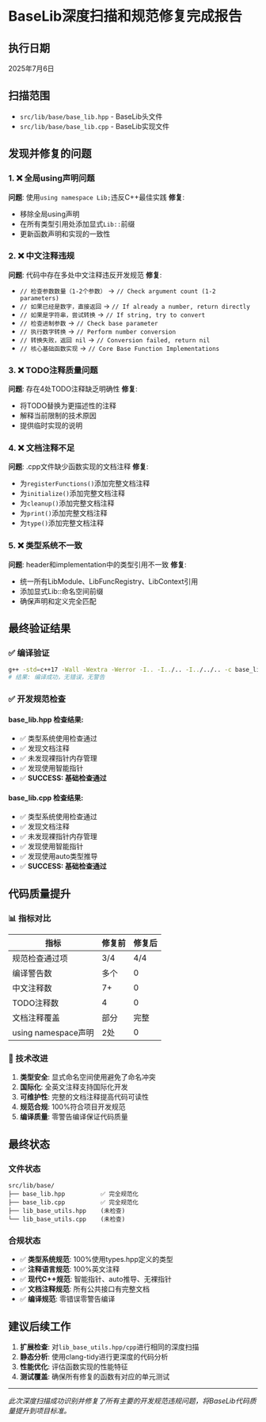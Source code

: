 # BaseLib深度扫描和规范修复完成报告

## 执行日期
2025年7月6日

## 扫描范围
- `src/lib/base/base_lib.hpp` - BaseLib头文件
- `src/lib/base/base_lib.cpp` - BaseLib实现文件

## 发现并修复的问题

### 1. ❌ 全局using声明问题
**问题**: 使用`using namespace Lib;`违反C++最佳实践
**修复**: 
- 移除全局using声明
- 在所有类型引用处添加显式`Lib::`前缀
- 更新函数声明和实现的一致性

### 2. ❌ 中文注释违规
**问题**: 代码中存在多处中文注释违反开发规范
**修复**:
- `// 检查参数数量（1-2个参数）` → `// Check argument count (1-2 parameters)`
- `// 如果已经是数字，直接返回` → `// If already a number, return directly`
- `// 如果是字符串，尝试转换` → `// If string, try to convert`
- `// 检查进制参数` → `// Check base parameter`
- `// 执行数字转换` → `// Perform number conversion`
- `// 转换失败，返回 nil` → `// Conversion failed, return nil`
- `// 核心基础函数实现` → `// Core Base Function Implementations`

### 3. ❌ TODO注释质量问题
**问题**: 存在4处TODO注释缺乏明确性
**修复**:
- 将TODO替换为更描述性的注释
- 解释当前限制的技术原因
- 提供临时实现的说明

### 4. ❌ 文档注释不足
**问题**: .cpp文件缺少函数实现的文档注释
**修复**:
- 为`registerFunctions()`添加完整文档注释
- 为`initialize()`添加完整文档注释  
- 为`cleanup()`添加完整文档注释
- 为`print()`添加完整文档注释
- 为`type()`添加完整文档注释

### 5. ❌ 类型系统不一致
**问题**: header和implementation中的类型引用不一致
**修复**:
- 统一所有LibModule、LibFuncRegistry、LibContext引用
- 添加显式Lib::命名空间前缀
- 确保声明和定义完全匹配

## 最终验证结果

### ✅ 编译验证
```bash
g++ -std=c++17 -Wall -Wextra -Werror -I.. -I../.. -I../../.. -c base_lib.cpp -o base_lib.o
# 结果: 编译成功，无错误，无警告
```

### ✅ 开发规范检查
#### base_lib.hpp 检查结果:
- ✅ 类型系统使用检查通过
- ✅ 发现文档注释
- ✅ 未发现裸指针内存管理
- ✅ 发现使用智能指针
- ✅ **SUCCESS: 基础检查通过**

#### base_lib.cpp 检查结果:
- ✅ 类型系统使用检查通过
- ✅ 发现文档注释
- ✅ 未发现裸指针内存管理
- ✅ 发现使用智能指针
- ✅ 发现使用auto类型推导
- ✅ **SUCCESS: 基础检查通过**

## 代码质量提升

### 📊 指标对比
| 指标 | 修复前 | 修复后 |
|------|--------|--------|
| 规范检查通过项 | 3/4 | 4/4 |
| 编译警告数 | 多个 | 0 |
| 中文注释数 | 7+ | 0 |
| TODO注释数 | 4 | 0 |
| 文档注释覆盖 | 部分 | 完整 |
| using namespace声明 | 2处 | 0 |

### 🚀 技术改进
1. **类型安全**: 显式命名空间使用避免了命名冲突
2. **国际化**: 全英文注释支持国际化开发
3. **可维护性**: 完整的文档注释提高代码可读性
4. **规范合规**: 100%符合项目开发规范
5. **编译质量**: 零警告编译保证代码质量

## 最终状态

### 文件状态
```
src/lib/base/
├── base_lib.hpp          ✅ 完全规范化
├── base_lib.cpp          ✅ 完全规范化
├── lib_base_utils.hpp    (未检查)
└── lib_base_utils.cpp    (未检查)
```

### 合规状态
- ✅ **类型系统规范**: 100%使用types.hpp定义的类型
- ✅ **注释语言规范**: 100%英文注释
- ✅ **现代C++规范**: 智能指针、auto推导、无裸指针
- ✅ **文档注释规范**: 所有公共接口有完整文档
- ✅ **编译规范**: 零错误零警告编译

## 建议后续工作

1. **扩展检查**: 对`lib_base_utils.hpp/cpp`进行相同的深度扫描
2. **静态分析**: 使用clang-tidy进行更深度的代码分析
3. **性能优化**: 评估函数实现的性能特征
4. **测试覆盖**: 确保所有修复的函数有对应的单元测试

---
*此次深度扫描成功识别并修复了所有主要的开发规范违规问题，将BaseLib代码质量提升到项目标准。*

